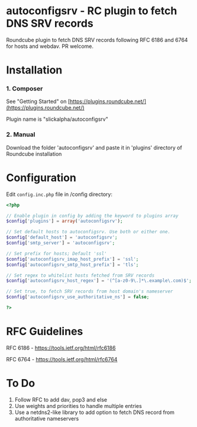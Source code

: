 # autoconfigsrv - RC plugin to fetch DNS SRV records

Roundcube plugin to fetch DNS SRV records following RFC 6186 and 6764 for hosts and webdav. PR welcome.


# Installation

### 1. Composer ###

See "Getting Started" on [https://plugins.roundcube.net/](https://plugins.roundcube.net/)

Plugin name is "slickalpha/autoconfigsrv"

### 2. Manual ###

Download the folder 'autoconfigsrv' and paste it in 'plugins' directory of Roundcube installation


# Configuration

Edit `config.inc.php` file in <Your-roundcube-install-basepath>/config directory:

```php
<?php

// Enable plugin in config by adding the keyword to plugins array
$config['plugins'] = array('autoconfigsrv');

// Set default hosts to autoconfigsrv. Use both or either one.
$config['default_host'] = 'autoconfigsrv';
$config['smtp_server'] = 'autoconfigsrv';

// Set prefix for hosts; Default 'ssl'
$config['autoconfigsrv_imap_host_prefix'] = 'ssl';
$config['autoconfigsrv_smtp_host_prefix'] = 'tls';

// Set regex to whitelist hosts fetched from SRV records
$config['autoconfigsrv_host_regex'] = '(^[a-z0-9\.]*\.example\.com)$';

// Set true, to fetch SRV records from host domain's nameserver
$config['autoconfigsrv_use_authoritative_ns'] = false;

?>
```


# RFC Guidelines

RFC 6186 - https://tools.ietf.org/html/rfc6186

RFC 6764 - https://tools.ietf.org/html/rfc6764


# To Do

1. Follow RFC to add dav, pop3 and else
2. Use weights and priorities to handle multiple entries
3. Use a netdns2-like library to add option to fetch DNS record from authoritative nameservers
